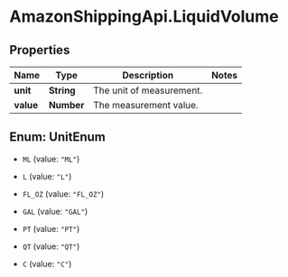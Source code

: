 # AmazonShippingApi.LiquidVolume

## Properties
Name | Type | Description | Notes
------------ | ------------- | ------------- | -------------
**unit** | **String** | The unit of measurement. | 
**value** | **Number** | The measurement value. | 


<a name="UnitEnum"></a>
## Enum: UnitEnum


* `ML` (value: `"ML"`)

* `L` (value: `"L"`)

* `FL_OZ` (value: `"FL_OZ"`)

* `GAL` (value: `"GAL"`)

* `PT` (value: `"PT"`)

* `QT` (value: `"QT"`)

* `C` (value: `"C"`)




